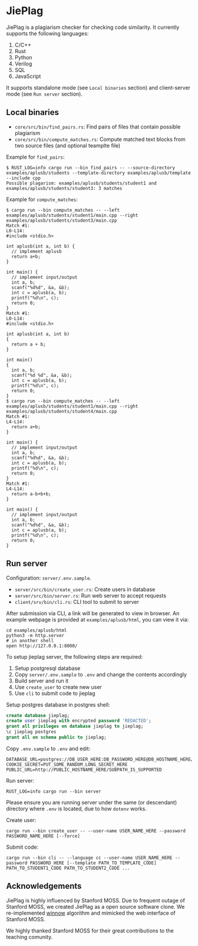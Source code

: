 # JiePlag

JiePlag is a plagiarism checker for checking code similarity. It currently supports the following languages:

1. C/C++
2. Rust
3. Python
4. Verilog
5. SQL
6. JavaScript

It supports standalone mode (see `Local binaries` section) and client-server mode (see `Run server` section).

## Local binaries

* `core/src/bin/find_pairs.rs`: Find pairs of files that contain possible plagiarism
* `core/src/bin/compute_matches.rs`: Compute matched text blocks from two source files (and optional teamplte file)

Example for `find_pairs`:

```shell
$ RUST_LOG=info cargo run --bin find_pairs -- --source-directory examples/aplusb/students --template-directory examples/aplusb/template --include cpp
Possible plagarism: examples/aplusb/students/student1 and examples/aplusb/students/student3: 3 matches
```

Example for `compute_matches`:

```shell
$ cargo run --bin compute_matches -- --left examples/aplusb/students/student1/main.cpp --right examples/aplusb/students/student3/main.cpp
Match #1:
L0-L14:
#include <stdio.h>

int aplusb(int a, int b) {
  // implement aplusb
  return a+b;
}

int main() {
  // implement input/output
  int a, b;
  scanf("%d%d", &a, &b);
  int c = aplusb(a, b);
  printf("%d\n", c);
  return 0;
}
Match #1:
L0-L14:
#include <stdio.h>

int aplusb(int a, int b)
{
  return a + b;
}

int main()
{
  int a, b;
  scanf("%d %d", &a, &b);
  int c = aplusb(a, b);
  printf("%d\n", c);
  return 0;
}
$ cargo run --bin compute_matches -- --left examples/aplusb/students/student1/main.cpp --right examples/aplusb/students/student4/main.cpp
Match #1:
L4-L14:
  return a+b;
}

int main() {
  // implement input/output
  int a, b;
  scanf("%d%d", &a, &b);
  int c = aplusb(a, b);
  printf("%d\n", c);
  return 0;
}
Match #1:
L4-L14:
  return a-b+b+b;
}

int main() {
  // implement input/output
  int a, b;
  scanf("%d%d", &a, &b);
  int c = aplusb(a, b);
  printf("%d\n", c);
  return 0;
}
```

## Run server

Configuration: `server/.env.sample`.

* `server/src/bin/create_user.rs`: Create users in database
* `server/src/bin/server.rs`: Run web server to accept requests
* `client/srv/bin/cli.rs`: CLI tool to submit to server

After submission via CLI, a link will be generated to view in browser. An example webpage is provided at `examples/aplusb/html`, you can view it via:

```shell
cd examples/aplusb/html
python3 -m http.server
# in another shell
open http://127.0.0.1:8000/
```

To setup jieplag server, the following steps are required:

1. Setup postgresql database
2. Copy `server/.env.sample` to `.env` and change the contents accordingly
3. Build server and run it
4. Use `create_user` to create new user
5. Use `cli` to submit code to jieplag

Setup postgres database in postgres shell:

```sql
create database jieplag;
create user jieplag with encrypted password 'REDACTED';
grant all privileges on database jieplag to jieplag;
\c jieplag postgres
grant all on schema public to jieplag;
```

Copy `.env.sample` to `.env` and edit:

```env
DATABASE_URL=postgres://DB_USER_HERE:DB_PASSWORD_HERE@DB_HOSTNAME_HERE/jieplag
COOKIE_SECRET=PUT_SOME_RANDOM_LONG_SECRET_HERE
PUBLIC_URL=http://PUBLIC_HOSTNAME_HERE/SUBPATH_IS_SUPPORTED
```

Run server:

```shell
RUST_LOG=info cargo run --bin server
```

Please ensure you are running server under the same (or descendant) directory where `.env` is located, due to how `dotenv` works.

Create user:

```shell
cargo run --bin create_user -- --user-name USER_NAME_HERE --password PASSWORD_NAME_HERE [--force]
```

Submit code:

```shell
cargo run --bin cli -- --language cc --user-name USER_NAME_HERE --password PASSWORD_HERE [--template PATH_TO_TEMPLATE_CODE] PATH_TO_STUDENT1_CODE PATH_TO_STUDENT2_CODE ...
```

## Acknowledgements

JiePlag is highly influenced by Stanford MOSS. Due to frequent outage of Stanford MOSS, we created JiePlag as a open source software clone. We re-implemented [winnow](https://theory.stanford.edu/~aiken/publications/papers/sigmod03.pdf) algorithm and mimicked the web interface of Stanford MOSS.

We highly thanked Stanford MOSS for their great contributions to the teaching comunity.
